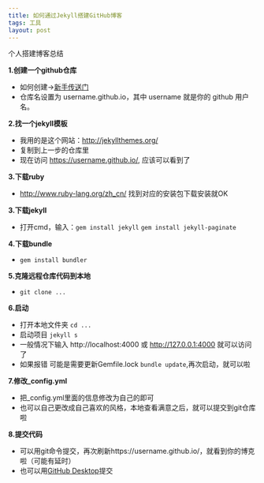 ```yaml
---
title: 如何通过Jekyll搭建GitHub博客
tags: 工具
layout: post
---
```


个人搭建博客总结


**1.创建一个github仓库**

- 如何创建->[新手传送门](https://docs.github.com/cn/free-pro-team@latest/github/getting-started-with-github/create-a-repo)
- 仓库名设置为 username.github.io，其中 username 就是你的 github 用户名。

**2.找一个jekyll模板**
- 我用的是这个网站：http://jekyllthemes.org/
- 复制到上一步的仓库里
- 现在访问 https://username.github.io/, 应该可以看到了

**3.下载ruby**
 - http://www.ruby-lang.org/zh_cn/ 找到对应的安装包下载安装就OK

**3.下载jekyll**
 - 打开cmd，输入：```gem install jekyll``` ```gem install jekyll-paginate```

 **4.下载bundle**
 - ```gem install bundler```

 **5.克隆远程仓库代码到本地**
 - ```git clone ...```

 **6.启动**
 - 打开本地文件夹 ```cd ...```
 - 启动项目 ```jekyll s```
 - 一般情况下输入 http://localhost:4000 或 http://127.0.0.1:4000 就可以访问了
 - 如果报错 可能是需要更新Gemfile.lock ```bundle update```,再次启动，就可以啦

 **7.修改_config.yml**
 - 把_config.yml里面的信息修改为自己的即可
 - 也可以自己更改成自己喜欢的风格，本地查看满意之后，就可以提交到git仓库啦
 
 **8.提交代码**
 - 可以用git命令提交，再次刷新https://username.github.io/，就看到你的博克啦（可能有延时）
 - 也可以用[GitHub Desktop](https://desktop.github.com/)提交